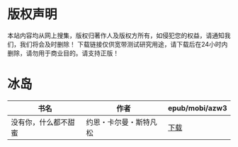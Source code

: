 # 版权声明

本站内容均从网上搜集，版权归著作人及版权方所有，如侵犯您的权益，请通知我们，我们将会及时删除！ 下载链接仅供宽带测试研究用途，请下载后在24小时内删除，请勿用于商业目的。请支持正版！

# 冰岛

| 书名 | 作者 | epub/mobi/azw3 |
| --- | --- | --- |
| 没有你，什么都不甜蜜 | 约恩・卡尔曼・斯特凡松 | [下载](https://url89.ctfile.com/f/31084289-1357009612-883618?p=8866) |

